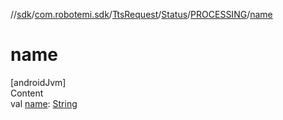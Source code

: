 //[sdk](../../../../../index.md)/[com.robotemi.sdk](../../../index.md)/[TtsRequest](../../index.md)/[Status](../index.md)/[PROCESSING](index.md)/[name](name.md)



# name  
[androidJvm]  
Content  
val [name](name.md): [String](https://kotlinlang.org/api/latest/jvm/stdlib/kotlin/-string/index.html)  




